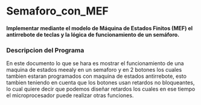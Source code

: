 # Semaforo_con_MEF
#### Implementar mediante el modelo de Máquina de Estados Finitos (MEF) el antirrebote de teclas y la lógica de funcionamiento de un semáforo.

### Descripcion del Programa
En este documento lo que se hara es mostrar el funcionamiento de una maquina de estados meealy en un semaforo y en 2 botones los cuales tambien estaran programados con maquina de estados antirrebote, esto tambien teniendo en cuenta que los botones usan retardos no bloqueantes, lo cual quiere decir que podemos diseñar retardos los cuales en ese tiempo el microprocesador puede realizar otras funciones.


